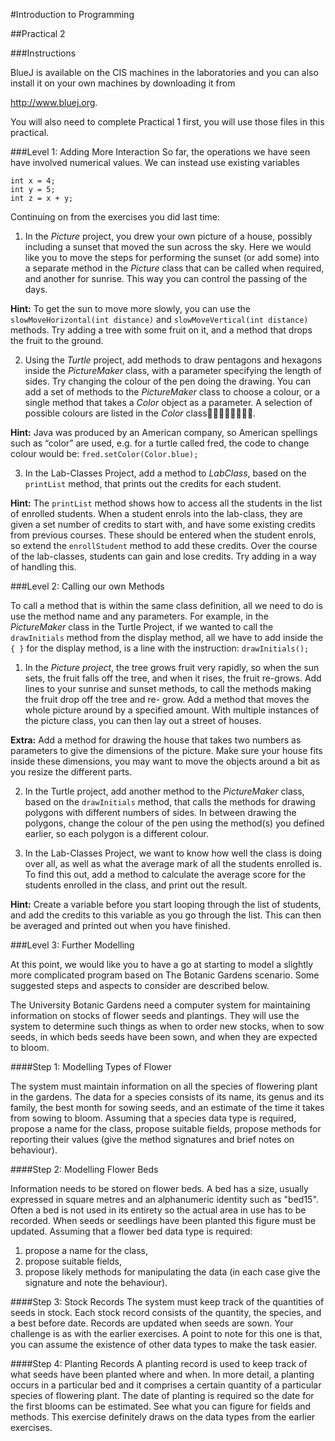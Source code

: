 #Introduction to Programming

##Practical 2

###Instructions

BlueJ is available on the CIS machines in the laboratories and you can also install it on your own machines by downloading it from 

<http://www.bluej.org>.

You will also need to complete Practical 1 first, you will use those files in this practical.

###Level 1: Adding More Interaction
So far, the operations we have seen have involved numerical values. We can
instead use existing variables

```
int x = 4;
int y = 5;
int z = x + y;
```

Continuing on from the exercises you did last time:

1. In the _Picture_ project, you drew your own picture of a house, possibly
including a sunset that moved the sun across the sky. Here we would like you
to move the steps for performing the sunset (or add some) into a separate
method in the _Picture_ class that can be called when required, and another for
sunrise. This way you can control the passing of the days.

  __Hint:__ To get the sun to move more slowly, you can use the
`slowMoveHorizontal(int distance)` and
`slowMoveVertical(int distance)` methods.
Try adding a tree with some fruit on it, and a method that drops the fruit to the
ground.

2. Using the _Turtle_ project, add methods to draw pentagons and hexagons inside the
_PictureMaker_ class, with a parameter specifying the length of sides. 
Try changing the colour of the pen doing the drawing. You can add a set of
methods to the _PictureMaker_ class to choose a colour, or a single method that
takes a _Color_ object as a parameter. A selection of possible colours are
listed in the _Color_ class.

  __Hint:__ Java was produced by an American company, so American spellings
such as “color” are used, e.g. for a turtle called fred, the code to change
colour would be: `fred.setColor(Color.blue);`

3. In the Lab-Classes Project, add a method to _LabClass_, based on the
`printList` method, that prints out the credits for each student.

  __Hint:__ The `printList` method shows how to access all the students in the
list of enrolled students.
When a student enrols into the lab-class, they are given a set number of
credits to start with, and have some existing credits from previous courses.
These should be entered when the student enrols, so extend the
`enrollStudent` method to add these credits.
Over the course of the lab-classes, students can gain and lose credits. Try
adding in a way of handling this.

###Level 2: Calling our own Methods

To call a method that is within the same class definition, all we need to do is use the method name and any parameters. For example, in the
_PictureMaker_ class in the Turtle Project, if we wanted to call the
`drawInitials` method from the display method, all we have to add
inside the `{ }` for the display method, is a line with the instruction:
`drawInitials();`

1. In the _Picture project_, the tree grows fruit very rapidly, so when the sun
sets, the fruit falls off the tree, and when it rises, the fruit re-grows. Add
lines to your sunrise and sunset methods, to call the methods making the
fruit drop off the tree and re- grow.
Add a method that moves the whole picture around by a specified amount.
With multiple instances of the picture class, you can then lay out a street of
houses.

  __Extra:__ Add a method for drawing the house that takes two numbers as
parameters to give the dimensions of the picture. Make sure your house
fits inside these dimensions, you may want to move the objects around a
bit as you resize the different parts.

2. In the Turtle project, add another method to the
_PictureMaker_ class, based on the `drawInitials`
method, that calls the methods for drawing 
polygons with different numbers of sides. In between drawing the polygons,
change the colour of the pen using the method(s) you defined earlier, so each
polygon is a different colour.

3. In the Lab-Classes Project, we want to know how well the class is doing
over all, as well as what the average mark of all the students enrolled is. To
find this out, add a method to calculate the average score for the students
enrolled in the class, and print out the result.

  __Hint:__ Create a variable before you start looping through the list of students,
and add the credits to this variable as you go through the list. This can then
be averaged and printed out when you have finished.

###Level 3: Further Modelling

At this point, we would like you to have a go at starting to model a slightly
more complicated program based on The Botanic Gardens scenario.
Some suggested steps and aspects to consider are described below.

The University Botanic Gardens need a computer system for maintaining
information on stocks of flower seeds and plantings. They will use the system
to determine such things as when to order new stocks, when to sow seeds, in
which beds seeds have been sown, and when they are expected to bloom.

####Step 1: Modelling Types of Flower

The system must maintain information on all the species of flowering plant in
the gardens. The data for a species consists of its name, its genus and its
family, the best month for sowing seeds, and an estimate of the time it takes
from sowing to bloom. Assuming that a species data type is required, propose
a name for the class, propose suitable fields, propose methods for reporting
their values (give the method signatures and brief notes on behaviour).

####Step 2: Modelling Flower Beds

Information needs to be stored on flower beds. A bed has a size, usually
expressed in square metres and an alphanumeric identity such as "bed15".
Often a bed is not used in its entirety so the actual area in use has to be
recorded. When seeds or seedlings have been planted this figure must be
updated. Assuming that a flower bed data type is required:

1. propose a name for the class,
2. propose suitable fields,
3. propose likely methods for manipulating the data (in each case give the
signature and note the behaviour).

####Step 3: Stock Records
The system must keep track of the quantities of seeds in stock. Each stock
record consists of the quantity, the species, and a best before date. Records
are updated when seeds are sown. Your challenge is as with the earlier
exercises. A point to note for this one is that, you can assume the existence of
other data types to make the task easier.

####Step 4: Planting Records
A planting record is used to keep track of what seeds have been planted
where and when. In more detail, a planting occurs in a particular bed and it
comprises a certain quantity of a particular species of flowering plant. The
date of planting is required so the date for the first blooms can be estimated.
See what you can figure for fields and methods. This exercise definitely draws
on the data types from the earlier exercises.